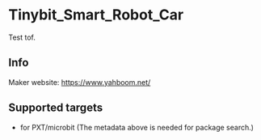 # Tinybit_Smart_Robot_Car

Test tof. 

## Info
Maker website: https://www.yahboom.net/

## Supported targets

* for PXT/microbit
(The metadata above is needed for package search.)

